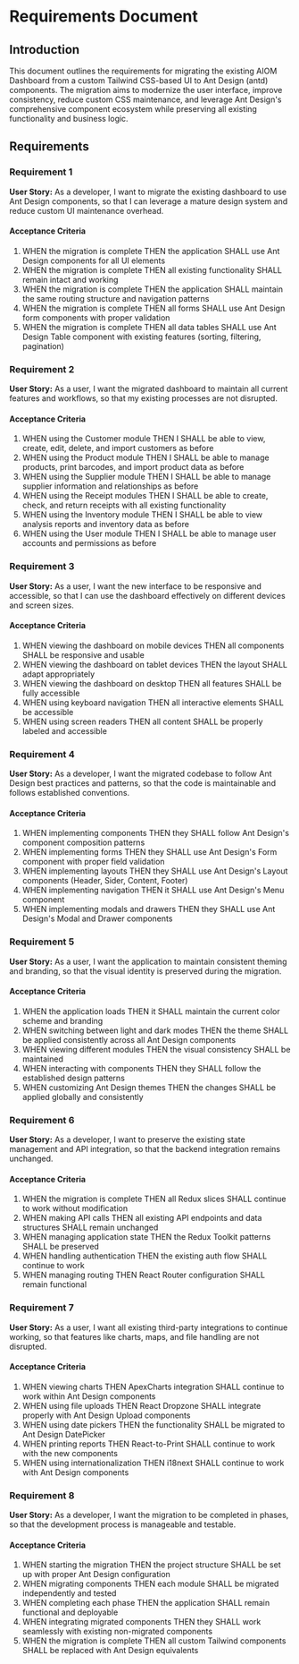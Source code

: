# Requirements Document

## Introduction

This document outlines the requirements for migrating the existing AIOM Dashboard from a custom Tailwind CSS-based UI to Ant Design (antd) components. The migration aims to modernize the user interface, improve consistency, reduce custom CSS maintenance, and leverage Ant Design's comprehensive component ecosystem while preserving all existing functionality and business logic.

## Requirements

### Requirement 1

**User Story:** As a developer, I want to migrate the existing dashboard to use Ant Design components, so that I can leverage a mature design system and reduce custom UI maintenance overhead.

#### Acceptance Criteria

1. WHEN the migration is complete THEN the application SHALL use Ant Design components for all UI elements
2. WHEN the migration is complete THEN all existing functionality SHALL remain intact and working
3. WHEN the migration is complete THEN the application SHALL maintain the same routing structure and navigation patterns
4. WHEN the migration is complete THEN all forms SHALL use Ant Design form components with proper validation
5. WHEN the migration is complete THEN all data tables SHALL use Ant Design Table component with existing features (sorting, filtering, pagination)

### Requirement 2

**User Story:** As a user, I want the migrated dashboard to maintain all current features and workflows, so that my existing processes are not disrupted.

#### Acceptance Criteria

1. WHEN using the Customer module THEN I SHALL be able to view, create, edit, delete, and import customers as before
2. WHEN using the Product module THEN I SHALL be able to manage products, print barcodes, and import product data as before
3. WHEN using the Supplier module THEN I SHALL be able to manage supplier information and relationships as before
4. WHEN using the Receipt modules THEN I SHALL be able to create, check, and return receipts with all existing functionality
5. WHEN using the Inventory module THEN I SHALL be able to view analysis reports and inventory data as before
6. WHEN using the User module THEN I SHALL be able to manage user accounts and permissions as before

### Requirement 3

**User Story:** As a user, I want the new interface to be responsive and accessible, so that I can use the dashboard effectively on different devices and screen sizes.

#### Acceptance Criteria

1. WHEN viewing the dashboard on mobile devices THEN all components SHALL be responsive and usable
2. WHEN viewing the dashboard on tablet devices THEN the layout SHALL adapt appropriately
3. WHEN viewing the dashboard on desktop THEN all features SHALL be fully accessible
4. WHEN using keyboard navigation THEN all interactive elements SHALL be accessible
5. WHEN using screen readers THEN all content SHALL be properly labeled and accessible

### Requirement 4

**User Story:** As a developer, I want the migrated codebase to follow Ant Design best practices and patterns, so that the code is maintainable and follows established conventions.

#### Acceptance Criteria

1. WHEN implementing components THEN they SHALL follow Ant Design's component composition patterns
2. WHEN implementing forms THEN they SHALL use Ant Design's Form component with proper field validation
3. WHEN implementing layouts THEN they SHALL use Ant Design's Layout components (Header, Sider, Content, Footer)
4. WHEN implementing navigation THEN it SHALL use Ant Design's Menu component
5. WHEN implementing modals and drawers THEN they SHALL use Ant Design's Modal and Drawer components

### Requirement 5

**User Story:** As a user, I want the application to maintain consistent theming and branding, so that the visual identity is preserved during the migration.

#### Acceptance Criteria

1. WHEN the application loads THEN it SHALL maintain the current color scheme and branding
2. WHEN switching between light and dark modes THEN the theme SHALL be applied consistently across all Ant Design components
3. WHEN viewing different modules THEN the visual consistency SHALL be maintained
4. WHEN interacting with components THEN they SHALL follow the established design patterns
5. WHEN customizing Ant Design themes THEN the changes SHALL be applied globally and consistently

### Requirement 6

**User Story:** As a developer, I want to preserve the existing state management and API integration, so that the backend integration remains unchanged.

#### Acceptance Criteria

1. WHEN the migration is complete THEN all Redux slices SHALL continue to work without modification
2. WHEN making API calls THEN all existing API endpoints and data structures SHALL remain unchanged
3. WHEN managing application state THEN the Redux Toolkit patterns SHALL be preserved
4. WHEN handling authentication THEN the existing auth flow SHALL continue to work
5. WHEN managing routing THEN React Router configuration SHALL remain functional

### Requirement 7

**User Story:** As a user, I want all existing third-party integrations to continue working, so that features like charts, maps, and file handling are not disrupted.

#### Acceptance Criteria

1. WHEN viewing charts THEN ApexCharts integration SHALL continue to work within Ant Design components
2. WHEN using file uploads THEN React Dropzone SHALL integrate properly with Ant Design Upload components
3. WHEN using date pickers THEN the functionality SHALL be migrated to Ant Design DatePicker
4. WHEN printing reports THEN React-to-Print SHALL continue to work with the new components
5. WHEN using internationalization THEN i18next SHALL continue to work with Ant Design components

### Requirement 8

**User Story:** As a developer, I want the migration to be completed in phases, so that the development process is manageable and testable.

#### Acceptance Criteria

1. WHEN starting the migration THEN the project structure SHALL be set up with proper Ant Design configuration
2. WHEN migrating components THEN each module SHALL be migrated independently and tested
3. WHEN completing each phase THEN the application SHALL remain functional and deployable
4. WHEN integrating migrated components THEN they SHALL work seamlessly with existing non-migrated components
5. WHEN the migration is complete THEN all custom Tailwind components SHALL be replaced with Ant Design equivalents